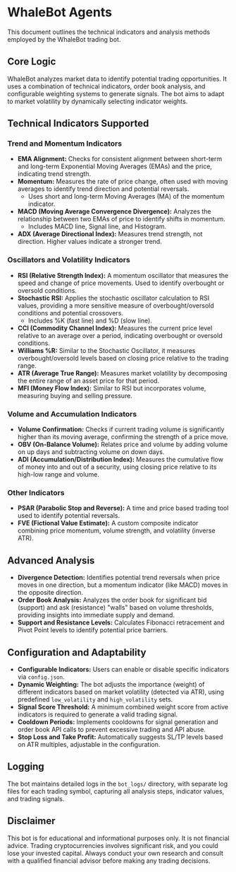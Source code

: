 # WhaleBot Agents
This document outlines the technical indicators and analysis methods employed by the WhaleBot trading bot.

## Core Logic
WhaleBot analyzes market data to identify potential trading opportunities. It uses a combination of technical indicators, order book analysis, and configurable weighting systems to generate signals. The bot aims to adapt to market volatility by dynamically selecting indicator weights.

## Technical Indicators Supported

### Trend and Momentum Indicators

*   **EMA Alignment:** Checks for consistent alignment between short-term and long-term Exponential Moving Averages (EMAs) and the price, indicating trend strength.
*   **Momentum:** Measures the rate of price change, often used with moving averages to identify trend direction and potential reversals.
    *   Uses short and long-term Moving Averages (MA) of the momentum indicator.
*   **MACD (Moving Average Convergence Divergence):** Analyzes the relationship between two EMAs of price to identify shifts in momentum.
    *   Includes MACD line, Signal line, and Histogram.
*   **ADX (Average Directional Index):** Measures trend strength, not direction. Higher values indicate a stronger trend.

### Oscillators and Volatility Indicators

*   **RSI (Relative Strength Index):** A momentum oscillator that measures the speed and change of price movements. Used to identify overbought or oversold conditions.
*   **Stochastic RSI:** Applies the stochastic oscillator calculation to RSI values, providing a more sensitive measure of overbought/oversold conditions and potential crossovers.
    *   Includes %K (fast line) and %D (slow line).
*   **CCI (Commodity Channel Index):** Measures the current price level relative to an average over a period, indicating overbought or oversold conditions.
*   **Williams %R:** Similar to the Stochastic Oscillator, it measures overbought/oversold levels based on closing price relative to the trading range.
*   **ATR (Average True Range):** Measures market volatility by decomposing the entire range of an asset price for that period.
*   **MFI (Money Flow Index):** Similar to RSI but incorporates volume, measuring buying and selling pressure.

### Volume and Accumulation Indicators

*   **Volume Confirmation:** Checks if current trading volume is significantly higher than its moving average, confirming the strength of a price move.
*   **OBV (On-Balance Volume):** Relates price and volume by adding volume on up days and subtracting volume on down days.
*   **ADI (Accumulation/Distribution Index):** Measures the cumulative flow of money into and out of a security, using closing price relative to its high-low range and volume.

### Other Indicators

*   **PSAR (Parabolic Stop and Reverse):** A time and price based trading tool used to identify potential reversals.
*   **FVE (Fictional Value Estimate):** A custom composite indicator combining price momentum, volume strength, and volatility (inverse ATR).

## Advanced Analysis

*   **Divergence Detection:** Identifies potential trend reversals when price moves in one direction, but a momentum indicator (like MACD) moves in the opposite direction.
*   **Order Book Analysis:** Analyzes the order book for significant bid (support) and ask (resistance) "walls" based on volume thresholds, providing insights into immediate supply and demand.
*   **Support and Resistance Levels:** Calculates Fibonacci retracement and Pivot Point levels to identify potential price barriers.

## Configuration and Adaptability

*   **Configurable Indicators:** Users can enable or disable specific indicators via `config.json`.
*   **Dynamic Weighting:** The bot adjusts the importance (weight) of different indicators based on market volatility (detected via ATR), using predefined `low_volatility` and `high_volatility` sets.
*   **Signal Score Threshold:** A minimum combined weight score from active indicators is required to generate a valid trading signal.
*   **Cooldown Periods:** Implements cooldowns for signal generation and order book API calls to prevent excessive trading and API abuse.
*   **Stop Loss and Take Profit:** Automatically suggests SL/TP levels based on ATR multiples, adjustable in the configuration.

## Logging

The bot maintains detailed logs in the `bot_logs/` directory, with separate log files for each trading symbol, capturing all analysis steps, indicator values, and trading signals.

## Disclaimer

This bot is for educational and informational purposes only. It is not financial advice. Trading cryptocurrencies involves significant risk, and you could lose your invested capital. Always conduct your own research and consult with a qualified financial advisor before making any trading decisions.

